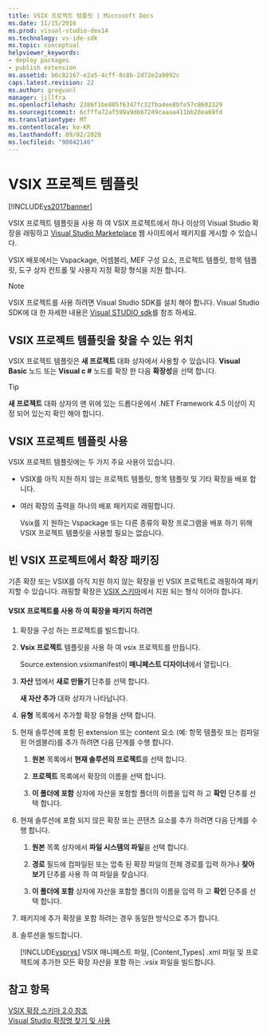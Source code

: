```yaml
---
title: VSIX 프로젝트 템플릿 | Microsoft Docs
ms.date: 11/15/2016
ms.prod: visual-studio-dev14
ms.technology: vs-ide-sdk
ms.topic: conceptual
helpviewer_keywords:
- deploy packages
- publish extension
ms.assetid: b6c82167-e2a5-4cff-8c8b-2d72e2a9092c
caps.latest.revision: 22
ms.author: gregvanl
manager: jillfra
ms.openlocfilehash: 2386f1be805f6347fc32fba4ee8bfe57c8602329
ms.sourcegitcommit: 6cfffa72af599a9d667249caaaa411bb28ea69fd
ms.translationtype: MT
ms.contentlocale: ko-KR
ms.lasthandoff: 09/02/2020
ms.locfileid: "90842146"
---
```

# <a name="vsix-project-template"></a>VSIX 프로젝트 템플릿
[!INCLUDE[vs2017banner](../includes/vs2017banner.md)]

VSIX 프로젝트 템플릿을 사용 하 여 VSIX 프로젝트에서 하나 이상의 Visual Studio 확장을 래핑하고 [Visual Studio Marketplace](https://marketplace.visualstudio.com/) 웹 사이트에서 패키지를 게시할 수 있습니다.  
  
 VSIX 배포에서는 Vspackage, 어셈블리, MEF 구성 요소, 프로젝트 템플릿, 항목 템플릿, 도구 상자 컨트롤 및 사용자 지정 확장 형식을 지원 합니다.  
  
> [!NOTE]
> VSIX 프로젝트를 사용 하려면 Visual Studio SDK를 설치 해야 합니다. Visual Studio SDK에 대 한 자세한 내용은 [Visual STUDIO sdk](../extensibility/visual-studio-sdk.md)를 참조 하세요.  
  
## <a name="where-to-find-the-vsix-project-template"></a>VSIX 프로젝트 템플릿을 찾을 수 있는 위치  
 VSIX 프로젝트 템플릿은 **새 프로젝트** 대화 상자에서 사용할 수 있습니다. **Visual Basic** 노드 또는 **Visual c #** 노드를 확장 한 다음 **확장성**을 선택 합니다.  
  
> [!TIP]
> **새 프로젝트** 대화 상자의 맨 위에 있는 드롭다운에서 .NET Framework 4.5 이상이 지정 되어 있는지 확인 해야 합니다.  
  
## <a name="uses-of-the-vsix-project-template"></a>VSIX 프로젝트 템플릿 사용  
 VSIX 프로젝트 템플릿에는 두 가지 주요 사용이 있습니다.  
  
- VSIX를 아직 지원 하지 않는 프로젝트 템플릿, 항목 템플릿 및 기타 확장을 배포 합니다.  
  
- 여러 확장의 출력을 하나의 배포 패키지로 래핑합니다.  
  
  Vsix를 지 원하는 Vspackage 또는 다른 종류의 확장 프로그램을 배포 하기 위해 VSIX 프로젝트 템플릿을 사용할 필요는 없습니다.  
  
## <a name="packaging-an-extension-in-an-empty-vsix-project"></a>빈 VSIX 프로젝트에서 확장 패키징  
 기존 확장 또는 VSIX를 아직 지원 하지 않는 확장을 빈 VSIX 프로젝트로 래핑하여 패키지할 수 있습니다. 래핑할 확장은 [VSIX 스키마](../extensibility/vsix-extension-schema-2-0-reference.md)에서 지원 되는 형식 이어야 합니다.  
  
#### <a name="to-package-an-extension-by-using-a-vsix-project"></a>VSIX 프로젝트를 사용 하 여 확장을 패키지 하려면  
  
1. 확장을 구성 하는 프로젝트를 빌드합니다.  
  
2. **Vsix 프로젝트** 템플릿을 사용 하 여 vsix 프로젝트를 만듭니다.  
  
     Source.extension.vsixmanifest이 **매니페스트 디자이너**에서 열립니다.  
  
3. **자산** 탭에서 **새로 만들기** 단추를 선택 합니다.  
  
     **새 자산 추가** 대화 상자가 나타납니다.  
  
4. **유형** 목록에서 추가할 확장 유형을 선택 합니다.  
  
5. 현재 솔루션에 포함 된 extension 또는 content 요소 (예: 항목 템플릿 또는 컴파일된 어셈블리)를 추가 하려면 다음 단계를 수행 합니다.  
  
    1. **원본** 목록에서 **현재 솔루션의 프로젝트**를 선택 합니다.  
  
    2. **프로젝트** 목록에서 확장의 이름을 선택 합니다.  
  
    3. **이 폴더에 포함** 상자에 자산을 포함할 폴더의 이름을 입력 하 고 **확인** 단추를 선택 합니다.  
  
6. 현재 솔루션에 포함 되지 않은 확장 또는 콘텐츠 요소를 추가 하려면 다음 단계를 수행 합니다.  
  
    1. **원본** 목록 상자에서 **파일 시스템의 파일**을 선택 합니다.  
  
    2. **경로** 필드에 컴파일된 또는 압축 된 확장 파일의 전체 경로를 입력 하거나 **찾아보기** 단추를 사용 하 여 파일을 찾습니다.  
  
    3. **이 폴더에 포함** 상자에 자산을 포함할 폴더의 이름을 입력 하 고 **확인** 단추를 선택 합니다.  
  
7. 패키지에 추가 확장을 포함 하려는 경우 동일한 방식으로 추가 합니다.  
  
8. 솔루션을 빌드합니다.  
  
     [!INCLUDE[vsprvs](../includes/vsprvs-md.md)] VSIX 매니페스트 파일, [Content_Types] .xml 파일 및 프로젝트에 추가한 모든 확장 자산을 포함 하는 .vsix 파일을 빌드합니다.  
  
## <a name="see-also"></a>참고 항목  
 [VSIX 확장 스키마 2.0 참조](../extensibility/vsix-extension-schema-2-0-reference.md)   
 [Visual Studio 확장명 찾기 및 사용](../ide/finding-and-using-visual-studio-extensions.md)
